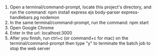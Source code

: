 1. Open a terminal/command-prompt, locate this project's directory, and run the command:
npm install express ejs body-parser express-handlebars pg nodemon
2. In the same terminal/command-prompt, run the command:
npm start
3. Open Google Chrome
4. Enter in the url:
localhost:3000
5. After you finish, run ctrl+c (or command+c for mac) on the terminal/command-prompt then type "y" to terminate
the batch job to stop the web server